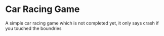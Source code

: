 # Car Racing Game
 A simple car racing game which is not completed yet, it only says crash if you touched the boundries
